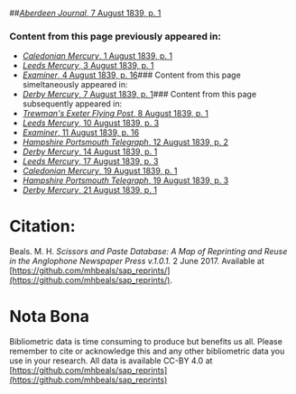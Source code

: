 ##[*Aberdeen Journal*, 7 August 1839, p. 1](https://mhbeals.github.io/sap_html/Aberdeen-Journal/Aberdeen-Journal-7-August-1839-p-1)

### Content from this page previously appeared in:
+ [*Caledonian Mercury*, 1 August 1839, p. 1](https://mhbeals.github.io/sap_html/Caledonian-Mercury/Caledonian-Mercury-1-August-1839-p-1)
+ [*Leeds Mercury*, 3 August 1839, p. 1](https://mhbeals.github.io/sap_html/Leeds-Mercury/Leeds-Mercury-3-August-1839-p-1)
+ [*Examiner*, 4 August 1839, p. 16](https://mhbeals.github.io/sap_html/Examiner/Examiner-4-August-1839-p-16)### Content from this page simeltaneously appeared in:
+ [*Derby Mercury*, 7 August 1839, p. 1](https://mhbeals.github.io/sap_html/Derby-Mercury/Derby-Mercury-7-August-1839-p-1)### Content from this page subsequently appeared in:
+ [*Trewman's Exeter Flying Post*, 8 August 1839, p. 1](https://mhbeals.github.io/sap_html/Trewman's-Exeter-Flying-Post/Trewman's-Exeter-Flying-Post-8-August-1839-p-1)
+ [*Leeds Mercury*, 10 August 1839, p. 3](https://mhbeals.github.io/sap_html/Leeds-Mercury/Leeds-Mercury-10-August-1839-p-3)
+ [*Examiner*, 11 August 1839, p. 16](https://mhbeals.github.io/sap_html/Examiner/Examiner-11-August-1839-p-16)
+ [*Hampshire Portsmouth Telegraph*, 12 August 1839, p. 2](https://mhbeals.github.io/sap_html/Hampshire-Portsmouth-Telegraph/Hampshire-Portsmouth-Telegraph-12-August-1839-p-2)
+ [*Derby Mercury*, 14 August 1839, p. 1](https://mhbeals.github.io/sap_html/Derby-Mercury/Derby-Mercury-14-August-1839-p-1)
+ [*Leeds Mercury*, 17 August 1839, p. 3](https://mhbeals.github.io/sap_html/Leeds-Mercury/Leeds-Mercury-17-August-1839-p-3)
+ [*Caledonian Mercury*, 19 August 1839, p. 1](https://mhbeals.github.io/sap_html/Caledonian-Mercury/Caledonian-Mercury-19-August-1839-p-1)
+ [*Hampshire Portsmouth Telegraph*, 19 August 1839, p. 3](https://mhbeals.github.io/sap_html/Hampshire-Portsmouth-Telegraph/Hampshire-Portsmouth-Telegraph-19-August-1839-p-3)
+ [*Derby Mercury*, 21 August 1839, p. 1](https://mhbeals.github.io/sap_html/Derby-Mercury/Derby-Mercury-21-August-1839-p-1)
                    
# Citation: 

Beals. M. H. *Scissors and Paste Database: A Map of Reprinting and Reuse in the Anglophone Newspaper Press v.1.0.1.* 2 June 2017. Available at [https://github.com/mhbeals/sap_reprints/](https://github.com/mhbeals/sap_reprints/). 
                    
# Nota Bona

Bibliometric data is time consuming to produce but benefits us all. Please remember to cite or acknowledge this and any other bibliometric data you use in your research. All data is available CC-BY 4.0 at [https://github.com/mhbeals/sap_reprints](https://github.com/mhbeals/sap_reprints)